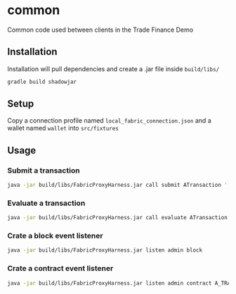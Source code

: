 # common
Common code used between clients in the Trade Finance Demo 

## Installation

Installation will pull dependencies and create a .jar file inside `build/libs/`

```bash
gradle build shadowjar
```

## Setup

Copy a connection profile named `local_fabric_connection.json` and a wallet named `wallet` into `src/fixtures`

## Usage

### Submit a transaction

```bash
java -jar build/libs/FabricProxyHarness.jar call submit ATransaction '["This is an argument"]'
```

### Evaluate a transaction

```bash
java -jar build/libs/FabricProxyHarness.jar call evaluate ATransaction '["This is an argument"]'
```

### Crate a block event listener

```bash
java -jar build/libs/FabricProxyHarness.jar listen admin block
```

### Crate a contract event listener

```bash
java -jar build/libs/FabricProxyHarness.jar listen admin contract A_TRANSACTION_EVENT
```
